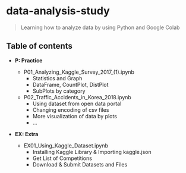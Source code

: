 # data-analysis-study
> Learning how to analyze data by using Python and Google Colab

## Table of contents

- **P: Practice**

  + P01_Analyzing_Kaggle_Survey_2017_(1).ipynb
    - Statistics and Graph
    - DataFrame, CountPlot, DistPlot
    - SubPlots by category
  + P02_Traffic_Accidents_in_Korea_2018.ipynb
    - Using dataset from open data portal
    - Changing encoding of csv files
    - More visualization of data by plots
    - ...
- **EX: Extra**

  + EX01_Using_Kaggle_Dataset.ipynb
    - Installing Kaggle Library & Importing kaggle.json
    - Get List of Competitions
    - Download & Submit Datasets and Files
